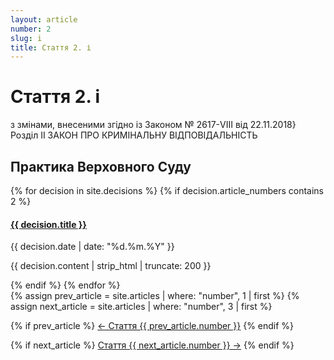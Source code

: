 ```yaml
---
layout: article
number: 2
slug: i
title: Стаття 2. і
---
```


# Стаття 2. і

з змінами, внесеними згідно із Законом № 2617-VIII від 22.11.2018} Розділ II ЗАКОН ПРО КРИМІНАЛЬНУ ВІДПОВІДАЛЬНІСТЬ

## Практика Верховного Суду

<div class="decisions-container">
{% for decision in site.decisions %}
  {% if decision.article_numbers contains 2 %}
    <div class="decision-item">
      <h4><a href="{{ decision.url }}">{{ decision.title }}</a></h4>
      <p class="decision-date">{{ decision.date | date: "%d.%m.%Y" }}</p>
      <p class="decision-excerpt">{{ decision.content | strip_html | truncate: 200 }}</p>
    </div>
  {% endif %}
{% endfor %}
</div>

<div class="article-navigation">
  {% assign prev_article = site.articles | where: "number", 1 | first %}
  {% assign next_article = site.articles | where: "number", 3 | first %}
  
  {% if prev_article %}
    <a href="{{ prev_article.url }}" class="prev-article">← Стаття {{ prev_article.number }}</a>
  {% endif %}
  
  {% if next_article %}
    <a href="{{ next_article.url }}" class="next-article">Стаття {{ next_article.number }} →</a>
  {% endif %}
</div>
